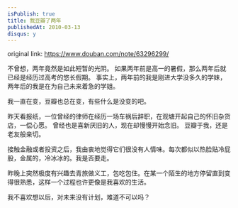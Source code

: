 ```yaml
---
isPublish: true
title: 我豆瓣了两年
publishedAt: 2010-03-13
disqus: y
---
```


original link: https://www.douban.com/note/63296299/


不曾想，两年竟然是如此短暂的光阴。
如果两年前是高一的暑假，那么两年后就已经是经历过高考的悠长假期。
事实上，两年前的我是刚进大学没多久的学妹，两年后的我是在为自己未来着急的学姐。

我一直在变，豆瓣也总在变，有些什么是没变的吧。

昨天看报纸，一位曾经的律师在经历一场车祸后辞职，在观塘开起自己的怀旧杂货店，一偿心愿。
曾经也是喜新厌旧的人，现在却慢慢开始念旧。
豆瓣于我，还是老友般亲切。

接触金融或者投资之后，我由衷地觉得它们很没有人情味。每次都似以热脸贴冷屁股，金属的，冷冰冰的。我是否要走。

昨晚上突然极度有兴趣去青旅做义工，包吃包住。在某一个陌生的地方停留直到变得很熟悉，这样一个过程也许更像是我喜欢的生活。

我不喜欢想以后，对未来没有计划，难道不可以吗？
